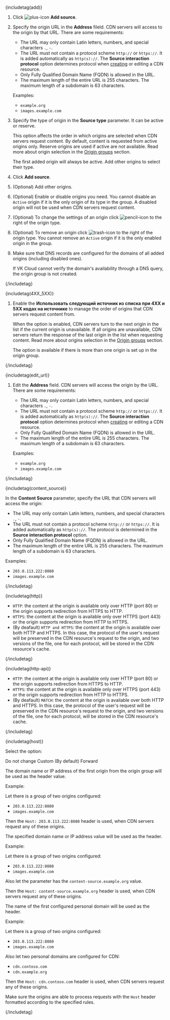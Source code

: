 {includetag(add)}

1. Click ![plus-icon](/en/assets/plus-icon.svg "inline") **Add source**.
1. Specify the origin URL in the **Address** fileld. CDN servers will access to the origin by that URL. There are some requirements:

   - The URL may only contain Latin letters, numbers, and special characters `.`, `-`.
   - The URL must not contain a protocol scheme `http://` or `https://`. It is added automatically as `http(s)://`. The **Source interaction protocol** option determines protocol when [creating](../create-resource) or editing a CDN resource.
   - Only Fully Qualified Domain Name (FQDN) is allowed in the URL.
   - The maximum length of the entire URL is 255 characters. The maximum length of a subdomain is 63 characters.

   Examples:

   - `example.org`
   - `images.example.com`

1. Specify the type of origin in the **Source type** parameter. It can be active or reserve.

   This option affects the order in which origins are selected when CDN servers request content. By default, content is requested from active origins only. Reserve origins are used if active are not available. Read more about origin selection in the [Origin groups](/en/networks/cdn/concepts/origin-groups) section.

   The first added origin will always be active. Add other origins to select their type.

1. Click **Add source**.

1. (Optional) Add other origins.

1. (Optional) Enable or disable origins you need. You cannot disable an `Active` origin if it is the only origin of its type in the group. A disabled origin will not be used when CDN servers request content.

1. (Optional) To change the settings of an origin click ![pencil-icon](/en/assets/pencil-icon.svg "inline") to the right of the origin type.

1. (Optional) To remove an origin click ![trash-icon](/en/assets/trash-icon.svg "inline") to the right of the origin type. You cannot remove an `Active` origin if it is the only enabled origin in the group.

1. Make sure that DNS records are configured for the domains of all added origins (including disabled ones).

   <warn>

   If VK Cloud cannot verify the domain's availability through a DNS query, the origin group is not created.

   </warn>

{/includetag}

{includetag(4XX_5XX)}

1. Enable the **Использовать следующий источник из списка при 4XX и 5XX кодах на источнике** to manage the order of origins that CDN servers request content from.

   When the option is enabled, CDN servers turn to the next origin in the list if the current origin is unavailable. If all origins are unavailable, CDN servers return the response of the last origin in the list when requesting content. Read more about origins selection in the [Origin groups](/en/networks/cdn/concepts/origin-groups) section.

   The option is available if there is more than one origin is set up in the origin group.

{/includetag}

{includetag(edit_url)}

1. Edit the **Address** field. CDN servers will access the origin by the URL. There are some requirements:

   - The URL may only contain Latin letters, numbers, and special characters `.`, `-`.
   - The URL must not contain a protocol scheme `http://` or `https://`. It is added automatically as `http(s)://`. The **Source interaction protocol** option determines protocol when [creating](../create-resource) or editing a CDN resource.
   - Only Fully Qualified Domain Name (FQDN) is allowed in the URL.
   - The maximum length of the entire URL is 255 characters. The maximum length of a subdomain is 63 characters.

   Examples:

   - `example.org`
   - `images.example.com`

{/includetag}

{includetag(content_source)}

In the **Content Source** parameter, specify the URL that CDN servers will access the origin:

- The URL may only contain Latin letters, numbers, and special characters `.`, `-`.
- The URL must not contain a protocol scheme `http://` or `https://`. It is added automatically as `http(s)://`. The protocol is determined in the **Source interaction protocol** option.
- Only Fully Qualified Domain Name (FQDN) is allowed in the URL.
- The maximum length of the entire URL is 255 characters. The maximum length of a subdomain is 63 characters.

Examples:

- `203.0.113.222:8080`
- `images.example.com`

{/includetag}

{includetag(http)}

- `HTTP`: the content at the origin is available only over HTTP (port 80) or the origin supports redirection from HTTPS to HTTP.
- `HTTPS`: the content at the origin is available only over HTTPS (port 443) or the origin supports redirection from HTTP to HTTPS.
- (By deafault) `HTTP and HTTPS`: the content at the origin is available over both HTTP and HTTPS. In this case, the protocol of the user's request will be preserved in the CDN resource's request to the origin, and two versions of the file, one for each protocol, will be stored in the CDN resource's cache.

{/includetag}

{includetag(http-api)}

- `HTTP`: the content at the origin is available only over HTTP (port 80) or the origin supports redirection from HTTPS to HTTP.
- `HTTPS`: the content at the origin is available only over HTTPS (port 443) or the origin supports redirection from HTTP to HTTPS.
- (By deafault) `MATCH`: the content at the origin is available over both HTTP and HTTPS. In this case, the protocol of the user's request will be preserved in the CDN resource's request to the origin, and two versions of the file, one for each protocol, will be stored in the CDN resource's cache.

{/includetag}

{includetag(host)}

Select the option:

<tabs>
<tablist>
<tab>Do not change</tab>
<tab>Custom</tab>
<tab>(By default) Forward</tab>
</tablist>
<tabpanel>

The domain name or IP address of the first origin from the origin group will be used as the header value.

Example:

Let there is a group of two origins configured:

- `203.0.113.222:8080`
- `images.example.com`

Then the `Host: 203.0.113.222:8080` header is used, when CDN servers request any of these origins.

</tabpanel>
<tabpanel>

The specified domain name or IP address value will be used as the header.

Example:

Let there is a group of two origins configured:

- `203.0.113.222:8080`
- `images.example.com`

Also let the parameter has the `content-source.example.org` value.

Then the `Host: content-source.example.org` header is used, when CDN servers request any of these origins.

</tabpanel>
<tabpanel>

The name of the first configured personal domain will be used as the header.

Example:

Let there is a group of two origins configured:

- `203.0.113.222:8080`
- `images.example.com`

Also let two personal domains are configured for CDN:

- `cdn.contoso.com`
- `cdn.example.org`

Then the `Host: cdn.contoso.com` header is used, when CDN servers request any of these origins.

</tabpanel>
</tabs>

<warn>

Make sure the origins are able to process requests with the `Host` header formatted according to the specified rules.

</warn>

{/includetag}
